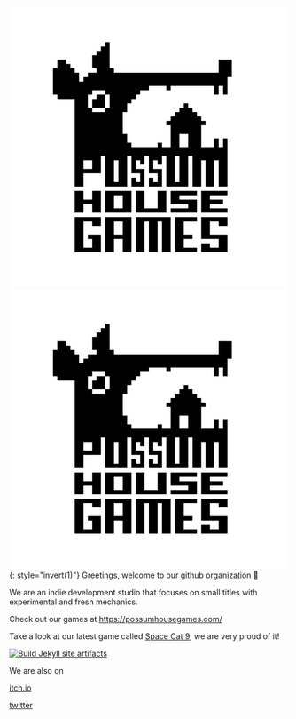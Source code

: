 ![Possum House Games](/images/possum.gif#gh-light-mode-only)
![Possum House Games](/images/possum.gif#gh-dark-mode-only){: style="invert(1)"}
Greetings, welcome to our github organization 👋

We are an indie development studio that focuses on small titles with experimental and fresh mechanics.

Check out our games at https://possumhousegames.com/

Take a look at our latest game called [Space Cat 9](https://possumhousegames.com/space_cat_nine/), we are very proud of it!

[![Build Jekyll site artifacts](https://github.com/PossumHouseGames/possumhousegames.github.io/actions/workflows/build-jekyll-pages.yml/badge.svg)](https://github.com/PossumHouseGames/possumhousegames.github.io/actions/workflows/build-jekyll-pages.yml)

We are also on

[itch.io](https://possumhousegames.itch.io)

[twitter](https://twitter.com/PossumHGames)
